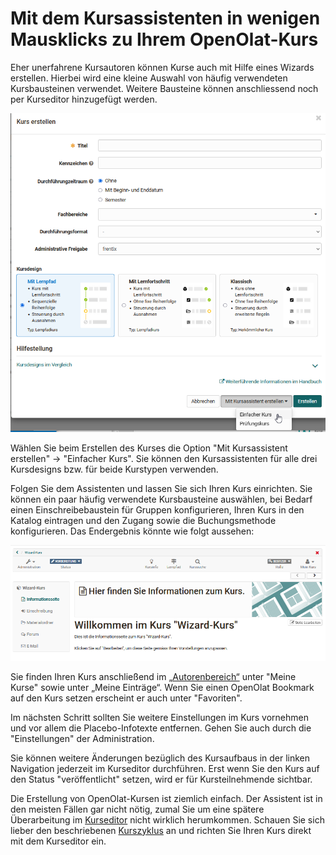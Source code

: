 # Mit dem Kursassistenten in wenigen Mausklicks zu Ihrem OpenOlat-Kurs

Eher unerfahrene Kursautoren können Kurse auch mit Hilfe eines Wizards
erstellen. Hierbei wird eine kleine Auswahl von häufig verwendeten
Kursbausteinen verwendet. Weitere Bausteine können anschliessend noch per
Kurseditor hinzugefügt werden.

![Kurs mit Assistenten erstellen](assets/Kursassistent_erstellen.png) 

Wählen Sie beim Erstellen des Kurses die Option "Mit Kursassistent erstellen" -> "Einfacher Kurs". Sie können den Kursassistenten für alle drei Kursdesigns bzw. für beide Kurstypen verwenden. 

Folgen Sie dem Assistenten und lassen Sie sich Ihren Kurs einrichten. Sie können ein
paar häufig verwendete Kursbausteine auswählen, bei Bedarf einen
Einschreibebaustein für Gruppen konfigurieren, Ihren Kurs in den Katalog
eintragen und den Zugang sowie die Buchungsmethode konfigurieren.  Das
Endergebnis könnte wie folgt aussehen:

![Ein mit dem Wizard erstellter Kurs](assets/Wizard-Kurs.png)

Sie finden Ihren Kurs anschließend im [„Autorenbereich“](../area_modules/Authoring.de.md) unter "Meine Kurse" sowie unter „Meine Einträge“. Wenn Sie einen OpenOlat Bookmark auf den Kurs setzen erscheint er auch unter "Favoriten". 

Im nächsten Schritt sollten Sie weitere Einstellungen im Kurs vornehmen und vor allem die Placebo-Infotexte entfernen. Gehen Sie auch durch die "Einstellungen" der Administration. 

Sie können weitere Änderungen bezüglich des Kursaufbaus in der linken Navigation jederzeit im Kurseditor durchführen. Erst wenn Sie den Kurs auf den Status "veröffentlicht" setzen, wird er für
Kursteilnehmende sichtbar.

Die Erstellung von OpenOlat-Kursen ist ziemlich einfach. Der Assistent ist in
den meisten Fällen gar nicht nötig, zumal Sie um eine spätere Überarbeitung im
[Kurseditor](../learningresources/General_Configuration_of_Course_Elements.de.md) nicht wirklich
herumkommen. Schauen Sie sich lieber den beschriebenen
[Kurszyklus](../learningresources/General_Information.de.md) an und richten Sie Ihren Kurs direkt mit dem
Kurseditor ein.
